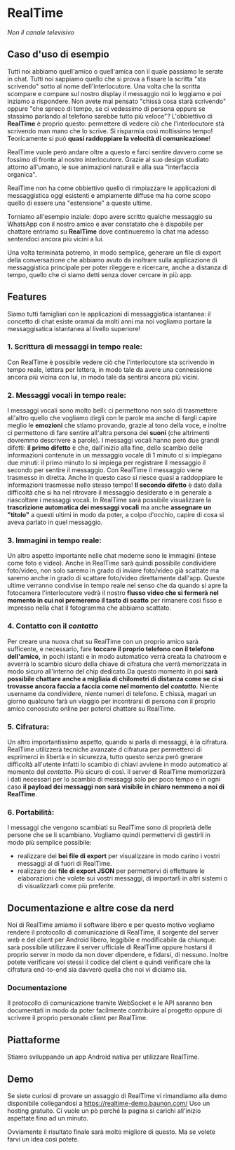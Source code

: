# RealTime
*Non il canale televisivo*

## Caso d'uso di esempio
Tutti noi abbiamo quell'amico o quell'amica con il quale passiamo le serate in chat. Tutti noi sappiamo quello che si prova a fissare la scritta "sta scrivendo" sotto al nome dell'interlocutore.
Una volta che la scritta scompare e compare sul nostro display il messaggio noi lo leggiamo e poi inziamo a rispondere.
Non avete mai pensato "chissà cosa starà scrivendo" oppure "che spreco di tempo, se ci vedessimo di persona oppure se stassimo parlando al telefono sarebbe tutto più veloce"?
L'obbiettivo di **RealTime** è proprio questo: permettere di vedere ciò che l'interlocutore stà scrivendo man mano che lo scrive. Si risparmia così moltissimo tempo!
Teoricamente si può **quasi raddoppiare la velocità di comunicazione**!

RealTime vuole però andare oltre a questo e farci sentire davvero come se fossimo di fronte al nostro interlocutore. Grazie al suo design studiato attorno all'umano, le sue animazioni naturali e alla sua "interfaccia organica".

RealTime non ha come obbiettivo quello di rimpiazzare le applicazioni di messaggistica oggi esistenti e ampiamente diffuse ma ha come scopo quello di essere una "estensione" a queste ultime.

Torniamo all'esempio inziale: dopo avere scritto qualche messaggio su WhatsApp con il nostro amico e aver constatato che è dispobile per chattare entriamo su **RealTime** dove continueremo la chat ma adesso sentendoci ancora più vicini a lui.

Una volta terminata potremo, in modo semplice, generare un file di export della conversazione che abbiamo avuto da inoltrare sulla applicazione di messaggistica principale per poter rileggere e ricercare, anche a distanza di tempo, quello che ci siamo detti senza dover cercare in più app.

## Features
Siamo tutti famigliari con le applicazioni di messaggistica istantanea: il concetto di chat esiste oramai da molti anni ma noi vogliamo portare la messaggisatica istantanea al livello superiore!
### 1. Scrittura di messaggi in tempo reale:
Con RealTime è possibile vedere ciò che l'interlocutore sta scrivendo in tempo reale, lettera per lettera, in modo tale da avere una connessione ancora più vicina con lui, in modo tale da sentirsi ancora più vicini.

### 2. Messaggi vocali in tempo reale:
I messaggi vocali sono molto belli: ci permettono non solo di trasmettere all'altro quello che vogliamo dirgli con le parole ma anche di fargli capire meglio le **emozioni** che stiamo provando, grazie al tono della voce, e inoltre ci permettono di fare sentire all'altra persona dei **suoni** (che altrimenti dovremmo descrivere a parole).
I messaggi vocali hanno però due grandi difetti: **il primo difetto** è che, dall'inizio alla fine, dello scambio delle informazioni contenute in un messaggio vocale di 1 minuto ci si impiegano due minuti:
il primo minuto lo si impiega per registrare il messaggio
il secondo per sentire il messaggio.
Con RealTime il messaggio viene trasmesso in diretta. Anche in questo caso si riesce quasi a raddoppiare le informazioni trasmesse nello stesso tempo!
**Il secondo difetto** è dato dalla difficoltà che si ha nel ritrovare il messaggio desiderato e in generale a riascoltare i messaggi vocali.
In RealTime sarà possibile visualizzare la **trascrizione automatica dei messaggi vocali** ma anche **assegnare un "titolo"** a questi ultimi in modo da poter, a colpo d'occhio, capire di cosa si aveva parlato in quel messaggio.

### 3. Immagini in tempo reale:
Un altro aspetto importante nelle chat moderne sono le immagini (intese come foto e video).
Anche in RealTime sarà quindi possibile condividere foto/video, non solo saremo in grado di inviare foto/video già scattate ma saremo anche in grado di scattare foto/video direttamente dall'app. Queste ultime verranno condivise in tempo reale nel senso che da quando si apre la fotocamera l'interlocutore vedrà il nostro **flusso video che si fermerà nel momento in cui noi premeremo il tasto di scatto** per rimanere così fisso e impresso nella chat il fotogramma che abbiamo scattato.

### 4. Contatto con il *contatto*
Per creare una nuova chat su RealTime con un proprio amico sarà sufficente, e necessario, fare **toccare il proprio telefono con il telefono dell'amico,** in pochi istanti e in modo automatico verrà creata la chatroom e avverrà lo scambio sicuro della chiave di cifratura che verrà memorizzata in modo sicuro all'interno del chip dedicato.Da questo momento in poi **sarà possibile chattare anche a migliaia di chilometri di distanza come se ci si trovasse ancora faccia a faccia come nel momento del *contatto***.
Niente username da condividere, niente numeri di telefono.
E chissà, magari un giorno qualcuno farà un viaggio per incontrarsi di persona con il proprio amico conosciuto online per poterci chattare su RealTime.

### 5. Cifratura:
Un altro importantissimo aspetto, quando si parla di messaggi, è la cifratura. RealTime utilizzerà tecniche avanzate d cifratura per permetterci di esprimerci in libertà e in sicurezza, tutto questo senza però gnerare difficoltà all'utente infatti lo scambio di chiavi avviene in modo automatico al momento del *contatto*. Più sicuro di così.
Il server di RealTime memorizzerà i dati necessari per lo scambio di messaggi solo per poco tempo e in ogni caso **il payload dei messaggi non sarà visibile in chiaro nemmeno a noi di RealTime**.

### 6. Portabilità:
I messaggi che vengono scambiati su RealTime sono di proprietà delle persone che se li scambiano. Vogliamo quindi permettervi di gestirli in modo più semplice possibile:
- realizzare dei **bei file di export** per visualizzare in modo carino i vostri messaggi al di fuori di RealTime.
- realizzare dei **file di export JSON** per permettervi di effettuare le elaborazioni che volete sui vostri messaggi, di importarli in altri sistemi o di visualizzarli come più preferite.

## Documentazione e altre cose da nerd
Noi di RealTime amiamo il software libero e per questo motivo vogliamo rendere il protocollo di comunicazione di RealTime, il sorgente del server web e del client per Android libero, leggibile e modificabile da chiunque:
sarà possibile utilizzare il server ufficiale di RealTime oppure hostarsi il proprio server in modo da non dover dipendere, e fidarsi, di nessuno.
Inoltre potete verificare voi stessi il codice del client e quindi verificare che la cifratura end-to-end sia davverò quella che noi vi diciamo sia.

### Documentazione
Il protocollo di comunicazione tramite WebSocket e le API saranno ben documentati in modo da poter facilmente contribuire al progetto oppure di scrivere il proprio personale client per RealTime.

## Piattaforme
Stiamo sviluppando un app Android nativa per utilizzare RealTime.


## Demo
Se siete curiosi di provare un assaggio di RealTime vi rimandiamo alla demo disponibile collegandosi a https://realtime-demo.baunon.com/
Uso un hosting gratuito. Ci vuole un pò perché la pagina si carichi all'inizio aspettate fino ad un minuto.

Ovviamente il risultato finale sarà molto migliore di questo. Ma se volete farvi un idea così potete.
